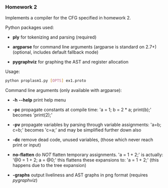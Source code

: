 ### Homework 2
Implements a compiler for the CFG specified in homework 2.

Python packages used:

* **ply** for tokenizing and parsing (required)

* **argparse** for command line arguments (argparse is standard on 2.7+) (optional, includes default fallback mode)

* **pygraphviz** for graphing the AST and register allocation

Usage:

```bash
python proplasm1.py [OPTS] ex1.proto
```

Command line arguments (only available with argparse):

* **-h** **--help** print help menu

* **-pc** propagate constants at compile time: 'a = 1; b = 2 * a; print(b);' becomes 'print(2);'

* **-pv** propagate variables by parsing through variable assignments: 'a=b; c=b;' becomes 'c=a;' and may be simplified further down also

* **-dc** remove dead code, unused variables, (those which never reach print or input)

* **no-flatten** do _NOT_ flatten temporary assignments. 'a = 1 + 2;' is actually: '@0 = 1 + 2; a = @0;' this flattens these expansions to: 'a = 1 + 2;' (this happens due to the tree expansion)

* **-graphs** output liveliness and AST graphs in png format (requires _pygraphviz_)